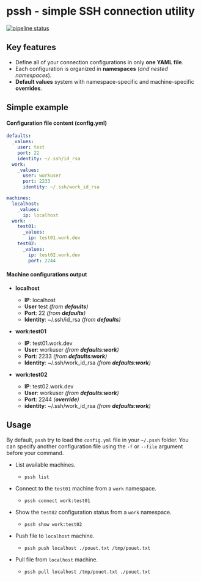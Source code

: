 pssh - simple SSH connection utility
====================================

[![pipeline status](https://gitlab.com/Srynetix/pssh-rs/badges/master/pipeline.svg)](https://gitlab.com/Srynetix/pssh-rs/commits/master)

## Key features

- Define all of your connection configurations in only **one YAML file**.
- Each configuration is organized in **namespaces** (*and nested namespaces*).
- **Default values** system with namespace-specific and machine-specific **overrides**.

## Simple example

#### Configuration file content (config.yml)
```yaml
defaults:
  _values:
    user: test
    port: 22
    identity: ~/.ssh/id_rsa
  work:
    _values:
      user: workuser
      port: 2233
      identity: ~/.ssh/work_id_rsa

machines:
  localhost:
    _values:
      ip: localhost
  work:
    test01:
      _values:
        ip: test01.work.dev
    test02:
      _values:
        ip: test02.work.dev
        port: 2244
```

#### Machine configurations output

- **localhost**
    - **IP**: localhost
    - **User** test *(from **defaults**)*
    - **Port**: 22 *(from **defaults**)*
    - **Identity**: ~/.ssh/id_rsa *(from **defaults**)*


- **work:test01**
    - **IP**: test01.work.dev
    - **User**: workuser *(from **defaults:work**)*
    - **Port**: 2233 *(from **defaults:work**)*
    - **Identity**: ~/.ssh/work_id_rsa *(from **defaults:work**)*


- **work:test02**
    - **IP**: test02.work.dev
    - **User**: workuser *(from **defaults:work**)*
    - **Port**: 2244 *(**override**)*
    - **identity**: ~/.ssh/work_id_rsa *(from **defaults:work**)*

## Usage

By default, `pssh` try to load the `config.yml` file in your `~/.pssh` folder. You can specify another configuration file using the `-f` or `--file` argument before your command.

- List available machines.
    - ```pssh list```


- Connect to the `test01` machine from a `work` namespace.
    - ```pssh connect work:test01```


- Show the `test02` configuration status from a `work` namespace.
    - ```pssh show work:test02```


- Push file to `localhost` machine.
    - ```pssh push localhost ./pouet.txt /tmp/pouet.txt```


- Pull file from `localhost` machine.
    - ```pssh pull localhost /tmp/pouet.txt ./pouet.txt```
